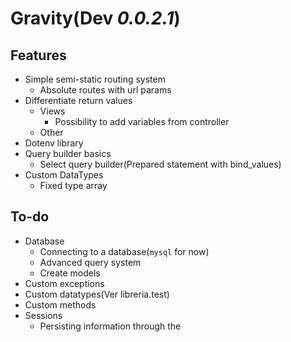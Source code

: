 # Gravity(**Dev** *0.0.2.1*)

## Features
* Simple semi-static routing system
    * Absolute routes with url params
* Differentiate return values
    * Views
        * Possibility to add variables from controller
    * Other
* Dotenv library
* Query builder basics
    * Select query builder(Prepared statement with bind_values)
* Custom DataTypes
   * Fixed type array

## To-do
* Database
    * Connecting to a database(`mysql` for now)
    * Advanced query system
    * Create models
* Custom exceptions
* Custom datatypes(Ver libreria.test)
* Custom methods
* Sessions
    * Persisting information through the

